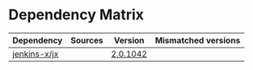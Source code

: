 # Dependency Matrix

Dependency | Sources | Version | Mismatched versions
---------- | ------- | ------- | -------------------
[jenkins-x/jx](https://github.com/jenkins-x/jx.git) |  | [2.0.1042](https://github.com/jenkins-x/jx/releases/tag/v2.0.1042) | 
